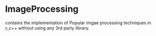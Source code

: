 # ImageProcessing

contains the implementation of Popular imgae processing techniques in c,c++ without using any 3rd party library.

